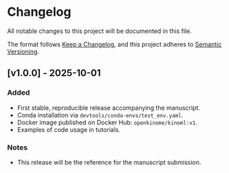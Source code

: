 # Changelog
All notable changes to this project will be documented in this file.

The format follows [Keep a Changelog](https://keepachangelog.com/en/1.0.0/),
and this project adheres to [Semantic Versioning](https://semver.org/spec/v2.0.0.html).

## [v1.0.0] - 2025-10-01
### Added
- First stable, reproducible release accompanying the manuscript.
- Conda installation via `devtools/conda-envs/test_env.yaml`.
- Docker image published on Docker Hub: `openkinome/kinoml:v1`.
- Examples of code usage in tutorials.

### Notes
- This release will be the reference for the manuscript submission.
